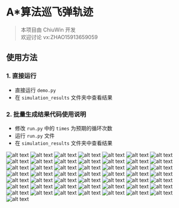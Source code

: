 # A*算法巡飞弹轨迹

> 本项目由 ChiuWin 开发  
> 欢迎讨论 vx:ZHAO15913659059

## 使用方法

### 1. 直接运行

- 直接运行 `demo.py`
- 在 `simulation_results` 文件夹中查看结果

### 2. 批量生成结果代码使用说明

- 修改 `run.py` 中的 `times` 为预期的循环次数
- 运行 `run.py` 文件
- 在 `simulation_results` 文件夹中查看结果

![alt text](simulation_results/result_0.gif) ![alt text](simulation_results/result_1.gif) ![alt text](simulation_results/result_2.gif) ![alt text](simulation_results/result_3.gif) ![alt text](simulation_results/result_4.gif) ![alt text](simulation_results/result_5.gif) ![alt text](simulation_results/result_6.gif) ![alt text](simulation_results/result_7.gif) ![alt text](simulation_results/result_8.gif) ![alt text](simulation_results/result_9.gif) ![alt text](simulation_results/result_10.gif) ![alt text](simulation_results/result_11.gif) ![alt text](simulation_results/result_12.gif) ![alt text](simulation_results/result_13.gif) ![alt text](simulation_results/result_14.gif) ![alt text](simulation_results/result_15.gif) ![alt text](simulation_results/result_16.gif) ![alt text](simulation_results/result_17.gif) ![alt text](simulation_results/result_18.gif) ![alt text](simulation_results/result_19.gif) ![alt text](simulation_results/result_20.gif) ![alt text](simulation_results/result_21.gif) ![alt text](simulation_results/result_22.gif) ![alt text](simulation_results/result_23.gif) ![alt text](simulation_results/result_24.gif) ![alt text](simulation_results/result_25.gif) ![alt text](simulation_results/result_26.gif) ![alt text](simulation_results/result_27.gif) ![alt text](simulation_results/result_28.gif) ![alt text](simulation_results/result_29.gif) ![alt text](simulation_results/result_30.gif) ![alt text](simulation_results/result_31.gif) ![alt text](simulation_results/result_32.gif) ![alt text](simulation_results/result_33.gif) ![alt text](simulation_results/result_34.gif) ![alt text](simulation_results/result_35.gif) ![alt text](simulation_results/result_36.gif) ![alt text](simulation_results/result_37.gif) ![alt text](simulation_results/result_38.gif) ![alt text](simulation_results/result_39.gif) ![alt text](simulation_results/result_40.gif) ![alt text](simulation_results/result_41.gif) ![alt text](simulation_results/result_42.gif) ![alt text](simulation_results/result_43.gif) ![alt text](simulation_results/result_44.gif) ![alt text](simulation_results/result_45.gif) ![alt text](simulation_results/result_46.gif) ![alt text](simulation_results/result_47.gif) ![alt text](simulation_results/result_48.gif) ![alt text](simulation_results/result_49.gif)